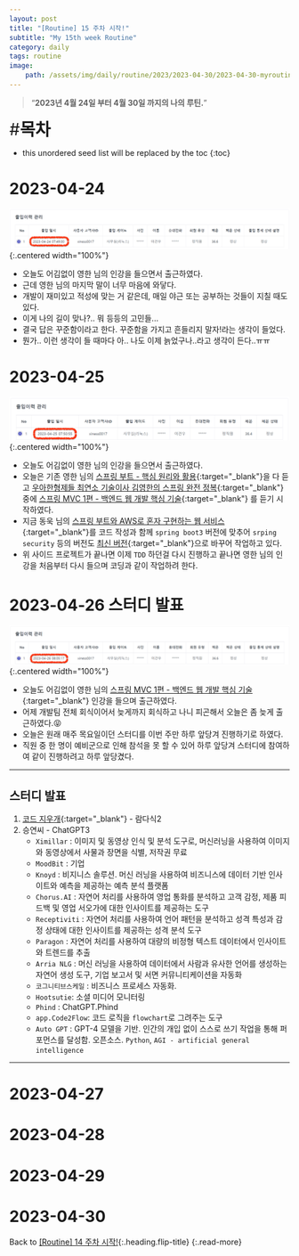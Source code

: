 ```yaml
---
layout: post
title: "[Routine] 15 주차 시작!"
subtitle: "My 15th week Routine"
category: daily
tags: routine
image:
    path: /assets/img/daily/routine/2023/2023-04-30/2023-04-30-myroutine-15th.png
---
```


> “**2023년 4월 24일 부터 4월 30일 까지의 나의 루틴.**”

<span style="font-size:30px;">\#**목차**</span>
* this unordered seed list will be replaced by the toc
{:toc}

# 2023-04-24
![](/assets/img/daily/routine/2023/2023-04-30/2023-04-24_myroutine.png){:.centered width="100%"}
- 오늘도 어김없이 영한 님의 인강을 들으면서 출근하였다.
- 근데 영한 님의 마지막 말이 너무 마음에 와닿다.
- 개발이 재미있고 적성에 맞는 거 같은데, 매일 야근 또는 공부하는 것들이 지칠 때도 있다.
- 이게 나의 길이 맞나?.. 뭐 등등의 고민들...
- 결국 답은 꾸준함이라고 한다. 꾸준함을 가지고 흔들리지 말자!라는 생각이 들었다.
- 뭔가.. 이런 생각이 들 때마다 아.. 나도 이제 늙었구나..라고 생각이 든다..ㅠㅠ

# 2023-04-25
![](/assets/img/daily/routine/2023/2023-04-30/2023-04-25_myroutine.png){:.centered width="100%"}
- 오늘도 어김없이 영한 님의 인강을 들으면서 출근하였다.
- 오늘은 기존 영한 님의 [스프링 부트 - 핵심 원리와 활용]{:target="_blank"}을 다 듣고 [우아한형제들 최연소 기술이사 김영한의 스프링 완전 정복]{:target="_blank"} 중에 [스프링 MVC 1편 - 백엔드 웹 개발 핵심 기술]{:target="_blank"} 를 듣기 시작하였다.
- 지금 동욱 님의 [스프링 부트와 AWS로 혼자 구현하는 웹 서비스]{:target="_blank"}를 코드 작성과 함께 `spring boot3` 버전에 맞추어 `srping security` 등의 버전도 [최신 버전]{:target="_blank"}으로 바꾸어 작업하고 있다.
- 위 사이드 프로젝트가 끝나면 이제 `TDD` 하던걸 다시 진행하고 끝나면 영한 님의 인강을 처음부터 다시 들으며 코딩과 같이 작업하려 한다.

# 2023-04-26 스터디 발표
![](/assets/img/daily/routine/2023/2023-04-30/2023-04-26_myroutine.png){:.centered width="100%"}
- 오늘도 어김없이 영한 님의 [스프링 MVC 1편 - 백엔드 웹 개발 핵심 기술]{:target="_blank"} 인강을 들으며 출근하였다.
- 어제 개발팀 전체 회식이어서 늦게까지 회식하고 나니 피곤해서 오늘은 좀 늦게 출근하였다.😝
- 오늘은 원래 매주 목요일이던 스터디를 이번 주만 하루 앞당겨 진행하기로 하였다. 
- 직원 중 한 명이 예비군으로 인해 참석을 못 할 수 있어 하루 앞당겨 스터디에 참여하여 같이 진행하려고 하루 앞당겼다.

***
## 스터디 발표
1. [코드 지우개]{:target="_blank"} - 람다식2
2. 승연씨 - ChatGPT3
   - `Ximillar` : 이미지 및 동영상 인식 및 분석 도구로, 머신러닝을 사용하여 이미지와 동영상에서 사물과 장면을 식별, 저작권 무료  
   - `MoodBit` : 기업
   - `Knoyd` : 비지니스 솔루션. 머신 러닝을 사용하여 비즈니스에 데이터 기반 인사이트와 예측을 제공하는 예측 분석 플랫폼
   - `Chorus.AI` : 자연어 처리를 사용하여 영업 통화를 분석하고 고객 감정, 제품 피드백 및 영업 서오가에 대한 인사이트를 제공하는 도구
   - `Receptiviti` : 자연어 처리를 사용하여 언어 패턴을 분석하고 성격 특성과 감정 상태에 대한 인사이트를 제공하는 성격 분석 도구
   - `Paragon` : 자연어 처리를 사용하여 대량의 비정형 텍스트 데이터에서 인사이트와 트렌드를 추출
   - `Arria NLG` : 머신 러닝을 사용하여 데이터에서 사람과 유사한 언어를 생성하는 자연어 생성 도구, 기업 보고서 및 서면 커뮤니티케이션을 자동화
   - `코그니티브스케일` : 비즈니스 프로세스 자동화. 
   - `Hootsutie`: 소셜 미디어 모니터링
   - `Phind` : ChatGPT.Phind
   - `app.Code2Flow`: 코드 로직을 `flowchart`로 그려주는 도구
   - `Auto GPT` : GPT-4 모델을 기반. 인간의 개입 없이 스스로 쓰기 작업을 통해 퍼포먼스를 달성함. 오픈소스. `Python`, `AGI - artificial general intelligence`
***

# 2023-04-27
# 2023-04-28
# 2023-04-29
# 2023-04-30

Back to [[Routine] 14 주차 시작!](./2023-04-23-week-14th.md){:.heading.flip-title}
{:.read-more}

[//]: # (Continue with [[Routine] 16 주차 시작!]&#40;../04-april/2023-04-24-week-15th.md&#41;{:.heading.flip-title})
[//]: # ({:.read-more})

<!-- Links -->
[스프링 부트 - 핵심 원리와 활용]: https://www.inflearn.com/course/%EC%8A%A4%ED%94%84%EB%A7%81%EB%B6%80%ED%8A%B8-%ED%95%B5%EC%8B%AC%EC%9B%90%EB%A6%AC-%ED%99%9C%EC%9A%A9/dashboard
[우아한형제들 최연소 기술이사 김영한의 스프링 완전 정복]: https://www.inflearn.com/roadmaps/373
[스프링 MVC 1편 - 백엔드 웹 개발 핵심 기술]: https://www.inflearn.com/course/%EC%8A%A4%ED%94%84%EB%A7%81-mvc-1/dashboard
[스프링 부트와 AWS로 혼자 구현하는 웹 서비스]: https://product.kyobobook.co.kr/detail/S000001019679

<!-- Study Links -->
[코드 지우개]: https://blog.naver.com/PostList.naver?blogId=codeblog&from=postList&categoryNo=10

<!-- Commit Links -->
[최신 버전]: https://github.com/thisiswoo/springboot-webservice
